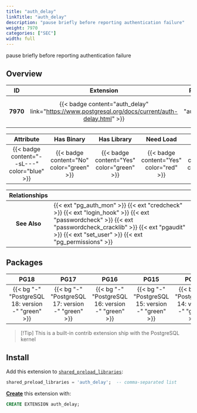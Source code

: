 ```yaml
---
title: "auth_delay"
linkTitle: "auth_delay"
description: "pause briefly before reporting authentication failure"
weight: 7970
categories: ["SEC"]
width: full
---
```


pause briefly before reporting authentication failure


## Overview

|    ID    | Extension |  Package   | Version |        Category        |           License            |       Language       |
|:--------:|:---------:|:----------:|:-------:|:----------------------:|:----------------------------:|:--------------------:|
| **7970** | {{< badge content="auth_delay" link="https://www.postgresql.org/docs/current/auth-delay.html" >}} | {{< ext "auth_delay" >}} | `-` | {{< category "SEC" >}} | {{< license "PostgreSQL" >}} | {{< language "C" >}} |


|  Attribute | Has Binary | Has Library | Need Load | Has DDL | Relocatable | Trusted |
|:----------:|:----------:|:-----------:|:---------:|:-------:|:-----------:|:-------:|
| {{< badge content="--sL---" color="blue" >}} | {{< badge content="No" color="green" >}} | {{< badge content="Yes" color="green" >}} | {{< badge content="Yes" color="red" >}} | {{< badge content="No" color="green" >}} | {{< badge content="no" color="red" >}} | {{< badge content="no" color="red" >}} |


| **Relationships** |   |
|:-----------------:|:----|
|   **See Also**    | {{< ext "pg_auth_mon" >}} {{< ext "credcheck" >}} {{< ext "login_hook" >}} {{< ext "passwordcheck" >}} {{< ext "passwordcheck_cracklib" >}} {{< ext "pgaudit" >}} {{< ext "set_user" >}} {{< ext "pg_permissions" >}} |


## Packages

| **PG18** | **PG17** | **PG16** | **PG15** | **PG14** | **PG13** |
|:--------:|:--------:|:--------:|:--------:|:--------:|:--------:|
| {{< bg "-" "PostgreSQL 18: version -" "green" >}} | {{< bg "-" "PostgreSQL 17: version -" "green" >}} | {{< bg "-" "PostgreSQL 16: version -" "green" >}} | {{< bg "-" "PostgreSQL 15: version -" "green" >}} | {{< bg "-" "PostgreSQL 14: version -" "green" >}} | {{< bg "-" "PostgreSQL 13: version -" "green" >}} |

> [!Tip] This is a built-in contrib extension ship with the PostgreSQL kernel


## Install

Add this extension to [`shared_preload_libraries`](https://www.postgresql.org/docs/current/runtime-config-client.html#GUC-SHARED-PRELOAD-LIBRARIES):

```sql
shared_preload_libraries = 'auth_delay';  -- comma-separated list
```


[**Create**](https://ext.pgsty.com/usage/create) this extension with:

```sql
CREATE EXTENSION auth_delay;
```
